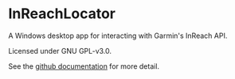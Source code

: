 # InReachLocator

A Windows desktop app for interacting with Garmin's InReach API.

Licensed under GNU GPL-v3.0.

See the [github documentation](https://github.com/markolbert/J4JInReach) for more detail.

